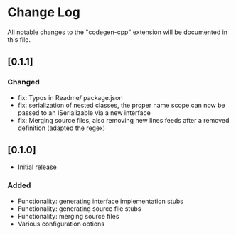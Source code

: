# Change Log

All notable changes to the "codegen-cpp" extension will be documented in this file.
## [0.1.1]
### Changed
- fix: Typos in Readme/ package.json
- fix: serialization of nested classes, the proper name scope can now be passed to an ISerializable via a new interface
- fix: Merging source files, also removing new lines feeds after a removed definition (adapted the regex)
## [0.1.0]
- Initial release
### Added
- Functionality: generating interface implementation stubs
- Functionality: generating source file stubs
- Functionality: merging source files
- Various configuration options
